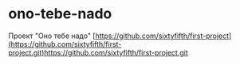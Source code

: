 # ono-tebe-nado
Проект "Оно тебе надо"
[https://github.com/sixtyfifth/first-project](https://github.com/sixtyfifth/first-project.git)https://github.com/sixtyfifth/first-project.git
